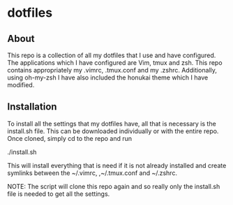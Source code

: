 # dotfiles

## About

This repo is a collection of all my dotfiles that I use and have configured. The applications which I have configured are Vim, tmux and zsh. This repo contains appropriately my .vimrc, .tmux.conf and my .zshrc. Additionally, using oh-my-zsh I have also included the honukai theme which I have modified.

## Installation 

To install all the settings that my dotfiles have, all that is necessary is the install.sh file. This can be downloaded individually or with the entire repo. Once cloned, simply cd to the repo and run 

./install.sh

This will install everything that is need if it is not already installed and create symlinks between the ~/.vimrc, ,~/.tmux.conf and ~/.zshrc. 

NOTE: The script will clone this repo again and so really only the install.sh file is needed to get all the settings. 

